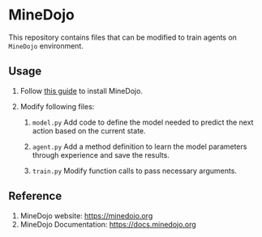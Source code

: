 # MineDojo

 This repository contains files that can be modified to train agents on `MineDojo` environment.
 
 ## Usage 
 
 1. Follow [this guide](https://docs.minedojo.org/sections/getting_started/install.html#prerequisites) to install MineDojo.
 
 2.  Modify following files:
 
     1. `model.py`
     Add code to define the model needed to predict the next action based on the current state.
     
     2. `agent.py`
     Add a method definition to learn the model parameters through experience and save the results.
     
     3. `train.py`
     Modify function calls to pass necessary arguments.
     
 ## Reference
 1. MineDojo website: https://minedojo.org
 2. MineDojo Documentation: https://docs.minedojo.org
     
 
 
